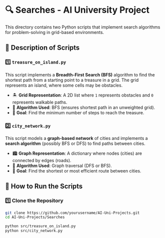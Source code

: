 # 🔍 Searches - AI University Project  

This directory contains two Python scripts that implement search algorithms for problem-solving in grid-based environments.


## 📜 Description of Scripts  

### 1️⃣ `treasure_on_island.py`  
This script implements a **Breadth-First Search (BFS)** algorithm to find the shortest path from a starting point to a treasure in a grid. The grid represents an island, where some cells may be obstacles.  

- 🏝 **Grid Representation**: A 2D list where `1` represents obstacles and `0` represents walkable paths.  
- 🔄 **Algorithm Used**: BFS (ensures shortest path in an unweighted grid).  
- 🎯 **Goal**: Find the minimum number of steps to reach the treasure.  

### 2️⃣ `city_network.py`  
This script models a **graph-based network** of cities and implements a **search algorithm** (possibly BFS or DFS) to find paths between cities.  

- 🏙 **Graph Representation**: A dictionary where nodes (cities) are connected by edges (roads).  
- 🔄 **Algorithm Used**: Graph traversal (DFS or BFS).  
- 🎯 **Goal**: Find the shortest or most efficient route between cities.  

## 🚀 How to Run the Scripts  

### 1️⃣ Clone the Repository  

```bash
git clone https://github.com/yourusername/AI-Uni-Projects.git
cd AI-Uni-Projects/Searches

python src/treasure_on_island.py
python src/city_network.py
